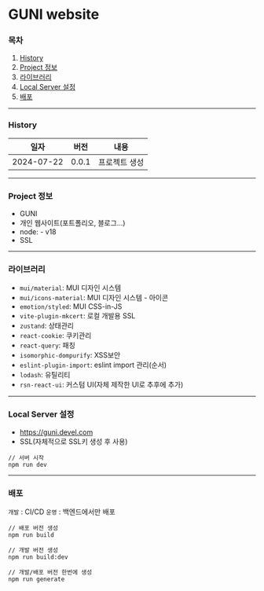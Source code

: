 # GUNI website

### 목차

1. [History](#history)
2. [Project 정보](#project-정보)
3. [라이브러리](#라이브러리)
4. [Local Server 설정](#local-server-설정)
5. [배포](#배포)

---

### History

| 일자       | 버전  | 내용          |
| ---------- | ----- | ------------- |
| 2024-07-22 | 0.0.1 | 프로젝트 생성 |

---

### Project 정보

-   GUNI
-   개인 웹사이트(포트폴리오, 블로그...)
-   node: - v18
-   SSL

---

### 라이브러리

-   `mui/material`: MUI 디자인 시스템
-   `mui/icons-material`: MUI 디자인 시스템 - 아이콘
-   `emotion/styled`: MUI CSS-in-JS
-   `vite-plugin-mkcert`: 로컬 개발용 SSL
-   `zustand`: 상태관리
-   `react-cookie`: 쿠키관리
-   `react-query`: 패칭
-   `isomorphic-dompurify`: XSS보안
-   `eslint-plugin-import`: eslint import 관리(순서)
-   `lodash`: 유틸리티
-   `rsn-react-ui`: 커스텀 UI(자체 제작한 UI로 추후에 추가)

---

### Local Server 설정

-   https://guni.devel.com
-   SSL(자체적으로 SSL키 생성 후 사용)

```
// 서버 시작
npm run dev
```

---

### 배포

`개발` : CI/CD
`운영` : 백엔드에서만 배포

```
// 배포 버전 생성
npm run build

// 개발 버전 생성
npm run build:dev

// 개발/배포 버전 한번에 생성
npm run generate
```
